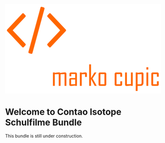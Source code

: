 ![Alt text](src/Resources/public/logo.png?raw=true "logo")


# Welcome to Contao Isotope Schulfilme Bundle
This bundle is still under construction.
